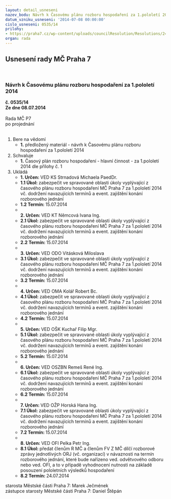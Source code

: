 ```yaml
---
layout: detail_usneseni
nazev_bodu: Návrh k Časovému plánu rozboru hospodaření za 1.pololetí 2014
datum_vzniku_usneseni: '2014-07-08 00:00:00'
cislo_usneseni: 0535/14
prilohy:
- https://praha7.cz/wp-content/uploads/councilResolution/Resolutions/24846/35-14-%c4%8dasov%c3%bd_pl%c3%a1n_1.pololet%c3%ad_2014_-_p%c5%99%c3%adloha.doc
organ: rada
---
```

<div id="ucUsn_pList" class="usn">
	<span><h2>Usnesení rady MČ Praha 7 </h2>
<br></span><div class="standBody">
<span><h3>Návrh k Časovému plánu rozboru hospodaření za 1.pololetí 2014</h3></span><div class="center">
		<strong>č. 0535/14</strong><br>
	</div>
<div class="center">
		<strong>Ze dne 08.07.2014</strong><br><br>
	</div>Rada MČ P7<br> po projednání<br><br><ol>
<li>Bere na vědomí<ul><li>
<strong>1.</strong> předložený materiál - návrh k Časovému plánu rozboru hospodaření za 1.pololetí 2014</li></ul>
</li>
<li>Schvaluje<ul><li>
<strong>1.</strong> Časový plán rozboru hospodaření - hlavní činnost - za 1.pololetí 2014 dle přílohy č. 1</li></ul>
</li>
<li>Ukládá<ul>
<li>
<strong>1. Určen: </strong>VED KS Strnadová Michaela PaedDr.</li>
<li>
<strong>1.1 Úkol: </strong>zabezpečit ve spravované oblasti úkoly vyplývající z časového plánu rozboru hospodaření MČ Praha 7 za 1.pololetí 2014 vč. dodržení navazujících termínů a event. zajištění konání rozborového jednání</li>
<li>
<strong>1.2 Termín: </strong>15.07.2014</li>
<li>
<strong><br>2. Určen: </strong>VED KT Němcová Ivana Ing.</li>
<li>
<strong>2.1 Úkol: </strong>zabezpečit ve spravované oblasti úkoly vyplývající z časového plánu rozboru hospodaření MČ Praha 7 za 1.pololetí 2014 vč. dodržení navazujících termínů a event. zajištění konání rozborového jednání</li>
<li>
<strong>2.2 Termín: </strong>15.07.2014</li>
<li>
<strong><br>3. Určen: </strong>VED ODO Vitásková Miloslava</li>
<li>
<strong>3.1 Úkol: </strong>zabezpečit ve spravované oblasti úkoly vyplývající z časového plánu rozboru hospodaření MČ Praha 7 za 1.pololetí 2014 vč. dodržení navazujících termínů a event. zajištění konání rozborového jednání</li>
<li>
<strong>3.2 Termín: </strong>15.07.2014</li>
<li>
<strong><br>4. Určen: </strong>VED OMA Kolář Robert Bc.</li>
<li>
<strong>4.1 Úkol: </strong>zabezpečit ve spravované oblasti úkoly vyplývající z časového plánu rozboru hospodaření MČ Praha 7 za 1.pololetí 2014 vč. dodržení navazujících termínů a event. zajištění konání rozborového jednání</li>
<li>
<strong>4.2 Termín: </strong>15.07.2014</li>
<li>
<strong><br>5. Určen: </strong>VED OŠK Kuchař Filip Mgr.</li>
<li>
<strong>5.1 Úkol: </strong>zabezpečit ve spravované oblasti úkoly vyplývající z časového plánu rozboru hospodaření MČ Praha 7 za 1.pololetí 2014 vč. dodržení navazujících termínů a event. zajištění konání rozborového jednání</li>
<li>
<strong>5.2 Termín: </strong>15.07.2014</li>
<li>
<strong><br>6. Určen: </strong>VED OSZBN Remeš René Ing.</li>
<li>
<strong>6.1 Úkol: </strong>zabezpečit ve spravované oblasti úkoly vyplývající z časového plánu rozboru hospodaření MČ Praha 7 za 1.pololetí 2014 vč. dodržení navazujících termínů a event. zajištění konání rozborového jednání</li>
<li>
<strong>6.2 Termín: </strong>15.07.2014</li>
<li>
<strong><br>7. Určen: </strong>VED OŽP Horská Hana Ing.</li>
<li>
<strong>7.1 Úkol: </strong>zabezpečit ve spravované oblasti úkoly vyplývající z časového plánu rozboru hospodaření MČ Praha 7 za 1.pololetí 2014 vč. dodržení navazujících termínů a event. zajištění konání rozborového jednání</li>
<li>
<strong>7.2 Termín: </strong>15.07.2014</li>
<li>
<strong><br>8. Určen: </strong>VED OFI Pelka Petr Ing.</li>
<li>
<strong>8.1 Úkol: </strong>předat členům R MČ a členům FV Z MČ dílčí rozborové zprávy jednotlivých ORJ (vč. organizací) v návaznosti na termín rozborového jednání, které bude nařízeno ved. odvětvového odboru nebo ved. OFI, a to  v případě vyhodnocení nutnosti na základě posouzení pololetních výsledků hospodaření</li>
<li>
<strong>8.2 Termín: </strong>24.07.2014</li>
</ul>
</li>
</ol>starosta Městské části Praha 7: Marek Ječmének<br>zástupce starosty Městské části Praha 7: Daniel Štěpán 
</div>
</div>